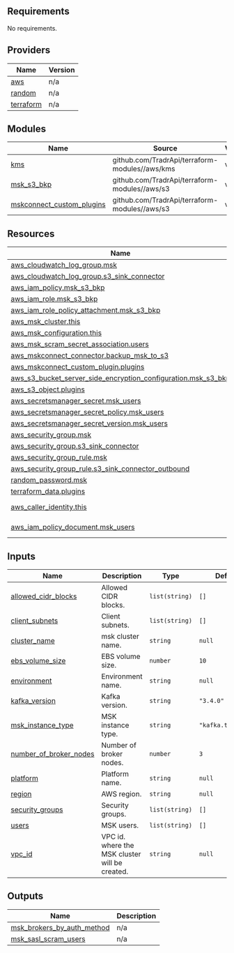 <!-- BEGIN_TF_DOCS -->
## Requirements

No requirements.

## Providers

| Name | Version |
|------|---------|
| <a name="provider_aws"></a> [aws](#provider\_aws) | n/a |
| <a name="provider_random"></a> [random](#provider\_random) | n/a |
| <a name="provider_terraform"></a> [terraform](#provider\_terraform) | n/a |

## Modules

| Name | Source | Version |
|------|--------|---------|
| <a name="module_kms"></a> [kms](#module\_kms) | github.com/TradrApi/terraform-modules//aws/kms | v1 |
| <a name="module_msk_s3_bkp"></a> [msk\_s3\_bkp](#module\_msk\_s3\_bkp) | github.com/TradrApi/terraform-modules//aws/s3 | v1 |
| <a name="module_mskconnect_custom_plugins"></a> [mskconnect\_custom\_plugins](#module\_mskconnect\_custom\_plugins) | github.com/TradrApi/terraform-modules//aws/s3 | v1 |

## Resources

| Name | Type |
|------|------|
| [aws_cloudwatch_log_group.msk](https://registry.terraform.io/providers/hashicorp/aws/latest/docs/resources/cloudwatch_log_group) | resource |
| [aws_cloudwatch_log_group.s3_sink_connector](https://registry.terraform.io/providers/hashicorp/aws/latest/docs/resources/cloudwatch_log_group) | resource |
| [aws_iam_policy.msk_s3_bkp](https://registry.terraform.io/providers/hashicorp/aws/latest/docs/resources/iam_policy) | resource |
| [aws_iam_role.msk_s3_bkp](https://registry.terraform.io/providers/hashicorp/aws/latest/docs/resources/iam_role) | resource |
| [aws_iam_role_policy_attachment.msk_s3_bkp](https://registry.terraform.io/providers/hashicorp/aws/latest/docs/resources/iam_role_policy_attachment) | resource |
| [aws_msk_cluster.this](https://registry.terraform.io/providers/hashicorp/aws/latest/docs/resources/msk_cluster) | resource |
| [aws_msk_configuration.this](https://registry.terraform.io/providers/hashicorp/aws/latest/docs/resources/msk_configuration) | resource |
| [aws_msk_scram_secret_association.users](https://registry.terraform.io/providers/hashicorp/aws/latest/docs/resources/msk_scram_secret_association) | resource |
| [aws_mskconnect_connector.backup_msk_to_s3](https://registry.terraform.io/providers/hashicorp/aws/latest/docs/resources/mskconnect_connector) | resource |
| [aws_mskconnect_custom_plugin.plugins](https://registry.terraform.io/providers/hashicorp/aws/latest/docs/resources/mskconnect_custom_plugin) | resource |
| [aws_s3_bucket_server_side_encryption_configuration.msk_s3_bkp](https://registry.terraform.io/providers/hashicorp/aws/latest/docs/resources/s3_bucket_server_side_encryption_configuration) | resource |
| [aws_s3_object.plugins](https://registry.terraform.io/providers/hashicorp/aws/latest/docs/resources/s3_object) | resource |
| [aws_secretsmanager_secret.msk_users](https://registry.terraform.io/providers/hashicorp/aws/latest/docs/resources/secretsmanager_secret) | resource |
| [aws_secretsmanager_secret_policy.msk_users](https://registry.terraform.io/providers/hashicorp/aws/latest/docs/resources/secretsmanager_secret_policy) | resource |
| [aws_secretsmanager_secret_version.msk_users](https://registry.terraform.io/providers/hashicorp/aws/latest/docs/resources/secretsmanager_secret_version) | resource |
| [aws_security_group.msk](https://registry.terraform.io/providers/hashicorp/aws/latest/docs/resources/security_group) | resource |
| [aws_security_group.s3_sink_connector](https://registry.terraform.io/providers/hashicorp/aws/latest/docs/resources/security_group) | resource |
| [aws_security_group_rule.msk](https://registry.terraform.io/providers/hashicorp/aws/latest/docs/resources/security_group_rule) | resource |
| [aws_security_group_rule.s3_sink_connector_outbound](https://registry.terraform.io/providers/hashicorp/aws/latest/docs/resources/security_group_rule) | resource |
| [random_password.msk](https://registry.terraform.io/providers/hashicorp/random/latest/docs/resources/password) | resource |
| [terraform_data.plugins](https://registry.terraform.io/providers/hashicorp/terraform/latest/docs/resources/data) | resource |
| [aws_caller_identity.this](https://registry.terraform.io/providers/hashicorp/aws/latest/docs/data-sources/caller_identity) | data source |
| [aws_iam_policy_document.msk_users](https://registry.terraform.io/providers/hashicorp/aws/latest/docs/data-sources/iam_policy_document) | data source |

## Inputs

| Name | Description | Type | Default | Required |
|------|-------------|------|---------|:--------:|
| <a name="input_allowed_cidr_blocks"></a> [allowed\_cidr\_blocks](#input\_allowed\_cidr\_blocks) | Allowed CIDR blocks. | `list(string)` | `[]` | no |
| <a name="input_client_subnets"></a> [client\_subnets](#input\_client\_subnets) | Client subnets. | `list(string)` | `[]` | no |
| <a name="input_cluster_name"></a> [cluster\_name](#input\_cluster\_name) | msk cluster name. | `string` | `null` | no |
| <a name="input_ebs_volume_size"></a> [ebs\_volume\_size](#input\_ebs\_volume\_size) | EBS volume size. | `number` | `10` | no |
| <a name="input_environment"></a> [environment](#input\_environment) | Environment name. | `string` | `null` | no |
| <a name="input_kafka_version"></a> [kafka\_version](#input\_kafka\_version) | Kafka version. | `string` | `"3.4.0"` | no |
| <a name="input_msk_instance_type"></a> [msk\_instance\_type](#input\_msk\_instance\_type) | MSK instance type. | `string` | `"kafka.t3.small"` | no |
| <a name="input_number_of_broker_nodes"></a> [number\_of\_broker\_nodes](#input\_number\_of\_broker\_nodes) | Number of broker nodes. | `number` | `3` | no |
| <a name="input_platform"></a> [platform](#input\_platform) | Platform name. | `string` | `null` | no |
| <a name="input_region"></a> [region](#input\_region) | AWS region. | `string` | `null` | no |
| <a name="input_security_groups"></a> [security\_groups](#input\_security\_groups) | Security groups. | `list(string)` | `[]` | no |
| <a name="input_users"></a> [users](#input\_users) | MSK users. | `list(string)` | `[]` | no |
| <a name="input_vpc_id"></a> [vpc\_id](#input\_vpc\_id) | VPC id. where the MSK cluster will be created. | `string` | `null` | no |

## Outputs

| Name | Description |
|------|-------------|
| <a name="output_msk_brokers_by_auth_method"></a> [msk\_brokers\_by\_auth\_method](#output\_msk\_brokers\_by\_auth\_method) | n/a |
| <a name="output_msk_sasl_scram_users"></a> [msk\_sasl\_scram\_users](#output\_msk\_sasl\_scram\_users) | n/a |
<!-- END_TF_DOCS -->
